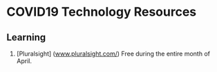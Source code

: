 # COVID19 Technology Resources 

## Learning
1. [Pluralsight]  (www.pluralsight.com/)
Free during the entire month of April. 

